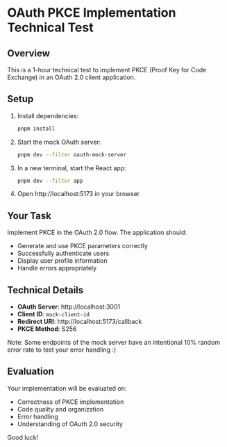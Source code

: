 # OAuth PKCE Implementation Technical Test

## Overview
This is a 1-hour technical test to implement PKCE (Proof Key for Code Exchange) in an OAuth 2.0 client application.

## Setup

1. Install dependencies:
   ```bash
   pnpm install
   ```

2. Start the mock OAuth server:
   ```bash
   pnpm dev --filter oauth-mock-server
   ```

3. In a new terminal, start the React app:
   ```bash
   pnpm dev --filter app
   ```

4. Open http://localhost:5173 in your browser

## Your Task

Implement PKCE in the OAuth 2.0 flow. The application should:
- Generate and use PKCE parameters correctly
- Successfully authenticate users
- Display user profile information
- Handle errors appropriately

## Technical Details

- **OAuth Server**: http://localhost:3001
- **Client ID**: `mock-client-id`
- **Redirect URI**: http://localhost:5173/callback
- **PKCE Method**: S256

Note: Some endpoints of the mock server have an intentional 10% random error rate to test your error handling :)

## Evaluation

Your implementation will be evaluated on:
- Correctness of PKCE implementation
- Code quality and organization
- Error handling
- Understanding of OAuth 2.0 security

Good luck!